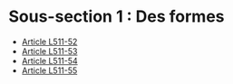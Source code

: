# Sous-section 1 : Des formes

- [Article L511-52](article-l511-52.md)
- [Article L511-53](article-l511-53.md)
- [Article L511-54](article-l511-54.md)
- [Article L511-55](article-l511-55.md)

